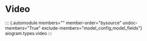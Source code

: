 # Video

::: {.automodule members="" member-order="bysource" undoc-members="True" exclude-members="model_config,model_fields"}
aiogram.types.video
:::
